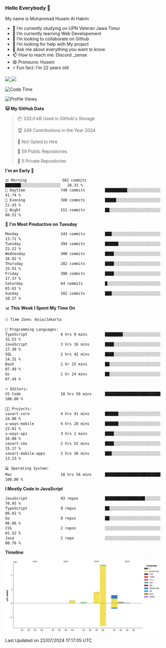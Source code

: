 ### Hello Everybody 👋

My name is Muhammad Husein Al Hakim

- 🔭 I’m currently studying on UPN Veteran Jawa Timur
- 🌱 I’m currently learning Web Developement
- 👯 I’m looking to collaborate on Github
- 🤔 I’m looking for help with My project
- 💬 Ask me about everything you want to know
- 📫 How to reach me: Discord _zense
- 😄 Pronouns: Husein
- ⚡ Fun fact: I'm 22 years old

<p align="left">
<a href="https://github.com/huseinhq">
  <img height="180em" src="https://github-readme-stats-eight-theta.vercel.app/api?username=huseinhq&show_icons=true&theme=algolia&include_all_commits=true&count_private=true"/>
  <img height="180em" src="https://github-readme-stats-eight-theta.vercel.app/api/top-langs/?username=huseinhq&layout=compact&langs_count=8&theme=algolia"/>
</a>
</p>

<!--START_SECTION:waka-->
![Code Time](http://img.shields.io/badge/Code%20Time-1%2C173%20hrs%2027%20mins-blue)

![Profile Views](http://img.shields.io/badge/Profile%20Views-0-blue)

**🐱 My GitHub Data** 

> 📦 233.0 kB Used in GitHub's Storage 
 > 
> 🏆 249 Contributions in the Year 2024
 > 
> 🚫 Not Opted to Hire
 > 
> 📜 59 Public Repositories 
 > 
> 🔑 5 Private Repositories 
 > 
**I'm an Early 🐤** 

```text
🌞 Morning                502 commits         ███████░░░░░░░░░░░░░░░░░░   28.31 % 
🌆 Daytime                740 commits         ██████████░░░░░░░░░░░░░░░   41.74 % 
🌃 Evening                380 commits         █████░░░░░░░░░░░░░░░░░░░░   21.43 % 
🌙 Night                  151 commits         ██░░░░░░░░░░░░░░░░░░░░░░░   08.52 % 
```
📅 **I'm Most Productive on Tuesday** 

```text
Monday                   243 commits         ███░░░░░░░░░░░░░░░░░░░░░░   13.71 % 
Tuesday                  394 commits         ██████░░░░░░░░░░░░░░░░░░░   22.22 % 
Wednesday                300 commits         ████░░░░░░░░░░░░░░░░░░░░░   16.92 % 
Thursday                 282 commits         ████░░░░░░░░░░░░░░░░░░░░░   15.91 % 
Friday                   308 commits         ████░░░░░░░░░░░░░░░░░░░░░   17.37 % 
Saturday                 64 commits          █░░░░░░░░░░░░░░░░░░░░░░░░   03.61 % 
Sunday                   182 commits         ███░░░░░░░░░░░░░░░░░░░░░░   10.27 % 
```


📊 **This Week I Spent My Time On** 

```text
🕑︎ Time Zone: Asia/Jakarta

💬 Programming Languages: 
TypeScript               6 hrs 9 mins        ████████░░░░░░░░░░░░░░░░░   32.52 % 
JavaScript               3 hrs 16 mins       ████░░░░░░░░░░░░░░░░░░░░░   17.30 % 
SQL                      2 hrs 42 mins       ████░░░░░░░░░░░░░░░░░░░░░   14.31 % 
Bash                     1 hr 25 mins        ██░░░░░░░░░░░░░░░░░░░░░░░   07.49 % 
Go                       1 hr 24 mins        ██░░░░░░░░░░░░░░░░░░░░░░░   07.44 % 

🔥 Editors: 
VS Code                  18 hrs 56 mins      █████████████████████████   100.00 % 

🐱‍💻 Projects: 
savart-core              4 hrs 41 mins       ██████░░░░░░░░░░░░░░░░░░░   24.80 % 
u-ways-mobile            4 hrs 28 mins       ██████░░░░░░░░░░░░░░░░░░░   23.61 % 
u-ways-api               3 hrs 2 mins        ████░░░░░░░░░░░░░░░░░░░░░   16.08 % 
savart-cms               2 hrs 52 mins       ████░░░░░░░░░░░░░░░░░░░░░   15.17 % 
savart-mobile-apps       2 hrs 30 mins       ███░░░░░░░░░░░░░░░░░░░░░░   13.23 % 

💻 Operating System: 
Mac                      18 hrs 56 mins      █████████████████████████   100.00 % 
```

**I Mostly Code in JavaScript** 

```text
JavaScript               93 repos            ██████████████████░░░░░░░   70.45 % 
TypeScript               9 repos             ██░░░░░░░░░░░░░░░░░░░░░░░   06.82 % 
Go                       8 repos             ██░░░░░░░░░░░░░░░░░░░░░░░   06.06 % 
CSS                      2 repos             ░░░░░░░░░░░░░░░░░░░░░░░░░   01.52 % 
Java                     1 repo              ░░░░░░░░░░░░░░░░░░░░░░░░░   00.76 % 
```



**Timeline**

![Lines of Code chart](https://raw.githubusercontent.com/HuseinHQ/HuseinHQ/main/assets/bar_graph.png)


 Last Updated on 22/07/2024 17:17:05 UTC
<!--END_SECTION:waka-->
